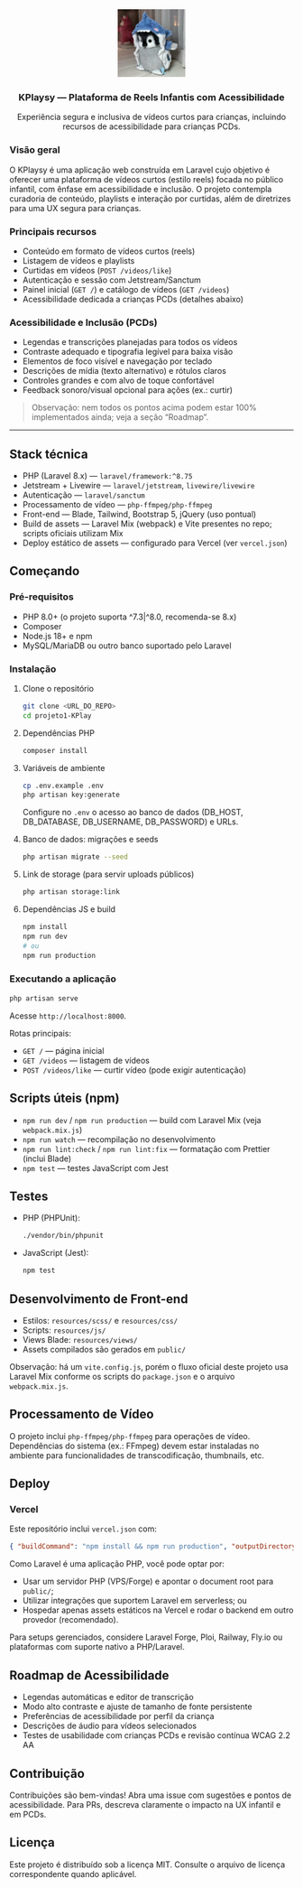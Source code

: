 <div align="center">

<img alt="KPlaysy - Plataforma de Reels Infantis" src="public/logo.png" width="120" />

### KPlaysy — Plataforma de Reels Infantis com Acessibilidade

Experiência segura e inclusiva de vídeos curtos para crianças, incluindo recursos de acessibilidade para crianças PCDs.

</div>

### Visão geral

O KPlaysy é uma aplicação web construída em Laravel cujo objetivo é oferecer uma plataforma de vídeos curtos (estilo reels) focada no público infantil, com ênfase em acessibilidade e inclusão. O projeto contempla curadoria de conteúdo, playlists e interação por curtidas, além de diretrizes para uma UX segura para crianças.

### Principais recursos

- Conteúdo em formato de vídeos curtos (reels)
- Listagem de vídeos e playlists
- Curtidas em vídeos (`POST /videos/like`)
- Autenticação e sessão com Jetstream/Sanctum
- Painel inicial (`GET /`) e catálogo de vídeos (`GET /videos`)
- Acessibilidade dedicada a crianças PCDs (detalhes abaixo)

### Acessibilidade e Inclusão (PCDs)

- Legendas e transcrições planejadas para todos os vídeos
- Contraste adequado e tipografia legível para baixa visão
- Elementos de foco visível e navegação por teclado
- Descrições de mídia (texto alternativo) e rótulos claros
- Controles grandes e com alvo de toque confortável
- Feedback sonoro/visual opcional para ações (ex.: curtir)

> Observação: nem todos os pontos acima podem estar 100% implementados ainda; veja a seção “Roadmap”.

---

## Stack técnica

- PHP (Laravel 8.x) — `laravel/framework:^8.75`
- Jetstream + Livewire — `laravel/jetstream`, `livewire/livewire`
- Autenticação — `laravel/sanctum`
- Processamento de vídeo — `php-ffmpeg/php-ffmpeg`
- Front-end — Blade, Tailwind, Bootstrap 5, jQuery (uso pontual)
- Build de assets — Laravel Mix (webpack) e Vite presentes no repo; scripts oficiais utilizam Mix
- Deploy estático de assets — configurado para Vercel (ver `vercel.json`)

## Começando

### Pré-requisitos

- PHP 8.0+ (o projeto suporta ^7.3|^8.0, recomenda-se 8.x)
- Composer
- Node.js 18+ e npm
- MySQL/MariaDB ou outro banco suportado pelo Laravel

### Instalação

1. Clone o repositório

   ```bash
   git clone <URL_DO_REPO>
   cd projeto1-KPlay
   ```

2. Dependências PHP

   ```bash
   composer install
   ```

3. Variáveis de ambiente

   ```bash
   cp .env.example .env
   php artisan key:generate
   ```

   Configure no `.env` o acesso ao banco de dados (DB_HOST, DB_DATABASE, DB_USERNAME, DB_PASSWORD) e URLs.

4. Banco de dados: migrações e seeds

   ```bash
   php artisan migrate --seed
   ```

5. Link de storage (para servir uploads públicos)

   ```bash
   php artisan storage:link
   ```

6. Dependências JS e build

   ```bash
   npm install
   npm run dev
   # ou
   npm run production
   ```

### Executando a aplicação

```bash
php artisan serve
```

Acesse `http://localhost:8000`.

Rotas principais:

- `GET /` — página inicial
- `GET /videos` — listagem de vídeos
- `POST /videos/like` — curtir vídeo (pode exigir autenticação)

## Scripts úteis (npm)

- `npm run dev` / `npm run production` — build com Laravel Mix (veja `webpack.mix.js`)
- `npm run watch` — recompilação no desenvolvimento
- `npm run lint:check` / `npm run lint:fix` — formatação com Prettier (inclui Blade)
- `npm test` — testes JavaScript com Jest

## Testes

- PHP (PHPUnit):

  ```bash
  ./vendor/bin/phpunit
  ```

- JavaScript (Jest):
  ```bash
  npm test
  ```

## Desenvolvimento de Front-end

- Estilos: `resources/scss/` e `resources/css/`
- Scripts: `resources/js/`
- Views Blade: `resources/views/`
- Assets compilados são gerados em `public/`

Observação: há um `vite.config.js`, porém o fluxo oficial deste projeto usa Laravel Mix conforme os scripts do `package.json` e o arquivo `webpack.mix.js`.

## Processamento de Vídeo

O projeto inclui `php-ffmpeg/php-ffmpeg` para operações de vídeo. Dependências do sistema (ex.: FFmpeg) devem estar instaladas no ambiente para funcionalidades de transcodificação, thumbnails, etc.

## Deploy

### Vercel

Este repositório inclui `vercel.json` com:

```json
{ "buildCommand": "npm install && npm run production", "outputDirectory": "public" }
```

Como Laravel é uma aplicação PHP, você pode optar por:

- Usar um servidor PHP (VPS/Forge) e apontar o document root para `public/`;
- Utilizar integrações que suportem Laravel em serverless; ou
- Hospedar apenas assets estáticos na Vercel e rodar o backend em outro provedor (recomendado).

Para setups gerenciados, considere Laravel Forge, Ploi, Railway, Fly.io ou plataformas com suporte nativo a PHP/Laravel.

## Roadmap de Acessibilidade

- Legendas automáticas e editor de transcrição
- Modo alto contraste e ajuste de tamanho de fonte persistente
- Preferências de acessibilidade por perfil da criança
- Descrições de áudio para vídeos selecionados
- Testes de usabilidade com crianças PCDs e revisão contínua WCAG 2.2 AA

## Contribuição

Contribuições são bem-vindas! Abra uma issue com sugestões e pontos de acessibilidade. Para PRs, descreva claramente o impacto na UX infantil e em PCDs.

## Licença

Este projeto é distribuído sob a licença MIT. Consulte o arquivo de licença correspondente quando aplicável.
